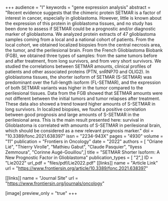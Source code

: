 +++
audience = "I"
keywords = "gene expression analysis"
abstract = "Recent evidence suggests that the chimeric protein SETMAR is a factor of interest in cancer, especially in glioblastoma. However, little is known about the expression of this protein in glioblastoma tissues, and no study has been done to assess if SETMAR could be a prognostic and/or diagnostic marker of glioblastoma. We analyzed protein extracts of 47 glioblastoma samples coming from a local and a national cohort of patients. From the local cohort, we obtained localized biopsies from the central necrosis area, the tumor, and the perilesional brain. From the French Glioblastoma Biobank (FGB), we obtained three types of samples: from the same tumors before and after treatment, from long survivors, and from very short survivors. We studied the correlations between SETMAR amounts, clinical profiles of patients and other associated proteins (PTN, snRNP70 and OLIG2). In glioblastoma tissues, the shorter isoform of SETMAR (S-SETMAR) was predominant over the full-length isoform (FL-SETMAR), and the expression of both SETMAR variants was higher in the tumor compared to the perilesional tissues. Data from the FGB showed that SETMAR amounts were not different between the initial tumors and tumor relapses after treatment. These data also showed a trend toward higher amounts of S-SETMAR in long survivors. In localized biopsies, we found a positive correlation between good prognosis and large amounts of S-SETMAR in the perilesional area. This is the main result presented here: survival in Glioblastoma is correlated with amounts of S-SETMAR in perilesional brain, which should be considered as a new relevant prognosis marker."
doi = "10.3389/fonc.2021.638397"
issn = "2234-943X"
pages = "4930"
volume = "11"
publication = "Frontiers in Oncology"
date = "2022"
authors = [ "Oriane Lié", "Thierry Virolle", "Mathieu Gabut", "Claude Pasquier", "Ilyess Zemmoura", "Corinne Augé-Gouillou",]
title = "SETMAR Shorter Isoform: A New Prognostic Factor in Glioblastoma"
publication_types = [ "2",]
ID = "Lie2022"
url_pdf = "files/pdf/Lie2022.pdf"
[[links]]
name = "Article Link"
url = "https://www.frontiersin.org/article/10.3389/fonc.2021.638397"

[[links]]
name = "Journal Site"
url = "https://www.frontiersin.org/journals/oncology"

[image]
preview_only = "true"
+++
